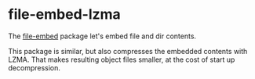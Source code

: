 # file-embed-lzma

The [file-embed](http://hackage.haskell.org/package/file-embed) package let's
embed file and dir contents.

This package is similar, but also compresses the embedded contents with LZMA.
That makes resulting object files smaller, at the cost of start up decompression.
